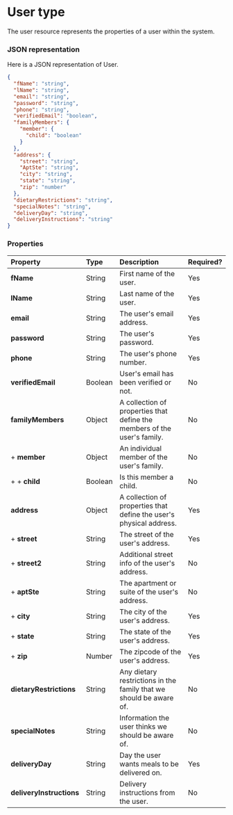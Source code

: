 # User type

The user resource represents the properties of a user within the system.


### JSON representation

Here is a JSON representation of User.

```json
{
  "fName": "string",
  "lName": "string",
  "email": "string",
  "password": "string",
  "phone": "string",
  "verifiedEmail": "boolean",
  "familyMembers": {
    "member": {
      "child": "boolean"
    }
  },
  "address": {
    "street": "string",
    "AptSte": "string",
    "city": "string",
    "state": "string",
    "zip": "number"
  },
  "dietaryRestrictions": "string",
  "specialNotes": "string",
  "deliveryDay": "string",
  "deliveryInstructions": "string"
}
```

### Properties

| Property | Type | Description | Required? |
|:---------|:-----|:------------|:----------|
| **fName**   | String | First name of the user. | Yes |
| **lName** | String | Last name of the user. | Yes |
| **email** | String | The user's email address. | Yes |
| **password** | String | The user's password. | Yes |
| **phone** | String | The user's phone number. | Yes |
| **verifiedEmail** | Boolean | User's email has been verified or not. | No |
| **familyMembers** | Object | A collection of properties that define the members of the user's family. | No |
| +  **member** | Object | An individual member of the user's family. | No |
| + +  **child** | Boolean | Is this member a child. | No |
| **address** | Object | A collection of properties that define the user's physical address. | Yes |
| +  **street** | String | The street of the user's address. | Yes |
| +  **street2** | String | Additional street info of the user's address. | No |
| +  **aptSte** | String | The apartment or suite of the user's address. | No |
| +  **city** | String | The city of the user's address. | Yes |
| +  **state** | String | The state of the user's address. | Yes |
| +  **zip** | Number | The zipcode of the user's address. | Yes |
| **dietaryRestrictions** | String | Any dietary restrictions in the family that we should be aware of. | No |
| **specialNotes** | String | Information the user thinks we should be aware of. | No |
| **deliveryDay** | String | Day the user wants meals to be delivered on. | Yes |
| **deliveryInstructions** | String | Delivery instructions from the user. | No |